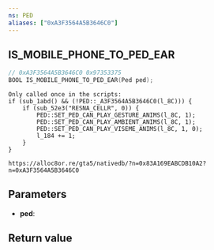 ```yaml
---
ns: PED
aliases: ["0xA3F3564A5B3646C0"]
---
```

## IS_MOBILE_PHONE_TO_PED_EAR

```c
// 0xA3F3564A5B3646C0 0x97353375
BOOL IS_MOBILE_PHONE_TO_PED_EAR(Ped ped);
```

```
Only called once in the scripts:
if (sub_1abd() && (!PED::_A3F3564A5B3646C0(l_8C))) {
    if (sub_52e3("RESNA_CELLR", 0)) {
        PED::SET_PED_CAN_PLAY_GESTURE_ANIMS(l_8C, 1);
        PED::SET_PED_CAN_PLAY_AMBIENT_ANIMS(l_8C, 1);
        PED::SET_PED_CAN_PLAY_VISEME_ANIMS(l_8C, 1, 0);
        l_184 += 1;
    }
}
```

```
https://alloc8or.re/gta5/nativedb/?n=0x83A169EABCDB10A2?n=0xA3F3564A5B3646C0
```

## Parameters
* **ped**: 

## Return value
